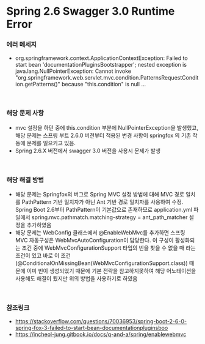 # Spring 2.6 Swagger 3.0 Runtime Error

### 에러 메세지
- org.springframework.context.ApplicationContextException: Failed to start bean 'documentationPluginsBootstrapper'; nested exception is java.lang.NullPointerException: Cannot invoke "org.springframework.web.servlet.mvc.condition.PatternsRequestCondition.getPatterns()" because "this.condition" is null ...

<br>

### 해당 문제 사항
- mvc 설정을 하던 중에 this.condition 부분에 NullPointerException을 발생했고, 해당 문제는 스프링 부트 2.6.0 버전부터 적용된 변경 사항이 springfox 의 기존 작동에 문제를 일으키고 있음. 
- Spring 2.6.X 버전에서 swagger 3.0 버전을 사용시 문제가 발생

<br>

### 해당 해결 방법
- 해당 문제는 Springfox의 버그로 Spring MVC 설정 방법에 대해 MVC 경로 일치를 PathPattern 기반 일치자가 아닌 Ant 기반 경로 일치자를 사용하여 수정. Spring Boot 2.6부터 PathPattern이 기본값으로 존재하므로 application.yml 파일에서 spring.mvc.pathmatch.matching-strategy = ant_path_matcher 설정을 추가하였음
- 해당 문제는 WebConfig 클래스에서 @EnableWebMvc를 추가하면 스프링 MVC 자동구성은 WebMvcAutoConfiguration이 담당한다. 이 구성이 활성화되는 조건 중에 WebMvcConfigurationSupport 타입의 빈을 찾을 수 없을 때 라는 조건이 있고 바로 이 조건(@ConditionalOnMissingBean(WebMvcConfigurationSupport.class)) 때문에 이미 빈이 생성되었기 때문에 기본 전략을 참고하지못하여 해당 어노테이션을 사용해도 해결이 됬지만 위의 방법을 사용하기로 하였음

<br>

### 참조링크
- https://stackoverflow.com/questions/70036953/spring-boot-2-6-0-spring-fox-3-failed-to-start-bean-documentationpluginsboo
- https://incheol-jung.gitbook.io/docs/q-and-a/spring/enablewebmvc
